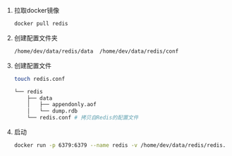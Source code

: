 



1. 拉取docker镜像

   ```bash
   docker pull redis
   ```

   

2. 创建配置文件夹

   ```bash
   /home/dev/data/redis/data  /home/dev/data/redis/conf
   
   ```

3. 创建配置文件

   ```bash
   touch redis.conf
   ```

   ```bash
   └── redis
       ├── data
       │   ├── appendonly.aof
       │   └── dump.rdb
       └── redis.conf # 拷贝自Redis的配置文件
   
   ```

4. 启动

   ```bash
   docker run -p 6379:6379 --name redis -v /home/dev/data/redis/redis.conf:/etc/redis/redis.conf  -v /home/dev/data/redis/data:/data -d redis redis-server /etc/redis/redis.conf --appendonly yes
   ```

   

